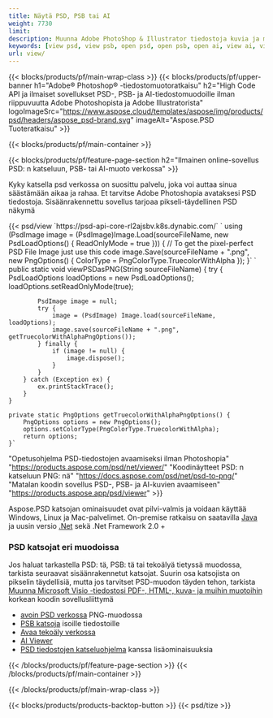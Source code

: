 ```yaml
---
title: Näytä PSD, PSB tai AI
weight: 7730
limit: 
description: Muunna Adobe PhotoShop & Illustrator tiedostoja kuvia ja muita formaatteja
keywords: [view psd, view psb, open psd, open psb, open ai, view ai, view image, open photoshop file, open illustrator file]
url: view/
---
```


{{< blocks/products/pf/main-wrap-class >}}
{{< blocks/products/pf/upper-banner h1="Adobe® Photoshop® -tiedostomuotoratkaisu" h2="High Code API ja ilmaiset sovellukset PSD-, PSB- ja AI-tiedostomuodoille ilman riippuvuutta Adobe Photoshopista ja Adobe Illustratorista" logoImageSrc="https://www.aspose.cloud/templates/aspose/img/products/psd/headers/aspose_psd-brand.svg" imageAlt="Aspose.PSD Tuoteratkaisu" >}}

{{< blocks/products/pf/main-container >}}

{{< blocks/products/pf/feature-page-section h2="Ilmainen online-sovellus PSD: n katseluun, PSB- tai AI-muoto verkossa" >}}
<p>Kyky katsella psd verkossa on suosittu palvelu, joka voi auttaa sinua säästämään aikaa ja rahaa. Et tarvitse Adobe Photoshopia avataksesi PSD tiedostoja. Sisäänrakennettu sovellus tarjoaa pikseli-täydellinen PSD näkymä</p>
{{< psd/view `https://psd-api-core-rl2ajsbv.k8s.dynabic.com/` 
`    using (PsdImage image = (PsdImage)Image.Load(sourceFileName, new PsdLoadOptions() { ReadOnlyMode = true }))
    {
        // To get the pixel-perfect PSD File Image just use this code
        image.Save(sourceFileName + ".png",  new PngOptions() {  ColorType = PngColorType.TruecolorWithAlpha });
    }` 
	`    public static void viewPSDasPNG(String sourceFileName) {
        try {
            PsdLoadOptions loadOptions = new PsdLoadOptions();
            loadOptions.setReadOnlyMode(true);
            
            PsdImage image = null;
            try {
                image = (PsdImage) Image.load(sourceFileName, loadOptions);
                image.save(sourceFileName + ".png", getTruecolorWithAlphaPngOptions());
            } finally {
                if (image != null) {
                    image.dispose();
                }
            }
        } catch (Exception ex) {
            ex.printStackTrace();
        }
    }
    
    private static PngOptions getTruecolorWithAlphaPngOptions() {
        PngOptions options = new PngOptions();
        options.setColorType(PngColorType.TruecolorWithAlpha);
        return options;
    }` 
"Opetusohjelma PSD-tiedostojen avaamiseksi ilman Photoshopia" "https://products.aspose.com/psd/net/viewer/" 
"Koodinäytteet PSD: n katseluun PNG: nä"  "https://docs.aspose.com/psd/net/psd-to-png/" 
"Matalan koodin sovellus PSD-, PSB- ja AI-kuvien avaamiseen" "https://products.aspose.app/psd/viewer" >}}
<p>Aspose.PSD katsojan ominaisuudet ovat pilvi-valmis ja voidaan käyttää Windows, Linux ja Mac-palvelimet. On-premise ratkaisu on saatavilla <a href="https://products.aspose.com/psd/java/">Java</a> ja uusin versio <a href="https://products.aspose.com/psd/net/">.Net</a> sekä .Net Framework 2.0 +</p>

<h3 class="headingpdleft">PSD katsojat eri muodoissa</h3>
<p>Jos haluat tarkastella PSD: tä, PSB: tä tai tekoälyä tietyssä muodossa, tarkista seuraavat sisäänrakennetut katsojat. Suurin osa katsojista on pikselin täydellisiä, mutta jos tarvitset PSD-muodon täyden tehon, tarkista <a href="/psd/">Muunna Microsoft Visio -tiedostosi PDF-, HTML-, kuva- ja muihin muotoihin</a> korkean koodin sovellusliittymä</p>
<ul>
<li><a href="open-psd-online">avoin PSD verkossa</a> PNG-muodossa</li>
<li><a href="psb">PSB katsoja</a> isoille tiedostoille</li>
<li><a href="open-ai-online">Avaa tekoäly verkossa</a></li>
<li><a href="ai">AI Viewer</a></li>
<li><a href="/psd/view/psd-file-viewer">PSD tiedostojen katseluohjelma</a> kanssa lisäominaisuuksia</li>
</ul>

{{< /blocks/products/pf/feature-page-section >}}
{{< /blocks/products/pf/main-container >}}


{{< /blocks/products/pf/main-wrap-class >}}

{{< blocks/products/products-backtop-button >}}
{{< psd/tize >}}
